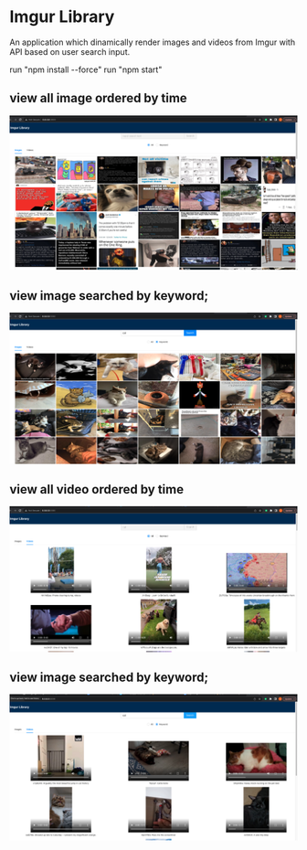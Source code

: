 # Imgur Library

An application which dinamically render images and videos from Imgur with API based on user search input.

run "npm install --force"
run "npm start"

## view all image ordered by time
![image](https://github.com/DorisWu5410/ImgurLibrary/blob/main/screenshot/image_all.png)

## view image searched by keyword;
![image](https://github.com/DorisWu5410/ImgurLibrary/blob/main/screenshot/image_keyword.png)

## view all video ordered by time
![image](https://github.com/DorisWu5410/ImgurLibrary/blob/main/screenshot/video_all.png)

## view image searched by keyword;
![image](https://github.com/DorisWu5410/ImgurLibrary/blob/main/screenshot/video_keyword.png)
